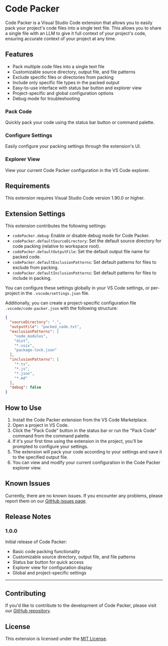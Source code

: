 # Code Packer

Code Packer is a Visual Studio Code extension that allows you to easily pack your project's code files into a single text file. This allows you to share a single file with an LLM to give it full context of your project's code, ensuring accurate context of your project at any time.

## Features

- Pack multiple code files into a single text file
- Customizable source directory, output file, and file patterns
- Exclude specific files or directories from packing
- Include only specific file types in the packed output
- Easy-to-use interface with status bar button and explorer view
- Project-specific and global configuration options
- Debug mode for troubleshooting

### Pack Code
Quickly pack your code using the status bar button or command palette.

### Configure Settings
Easily configure your packing settings through the extension's UI.

### Explorer View
View your current Code Packer configuration in the VS Code explorer.

## Requirements

This extension requires Visual Studio Code version 1.90.0 or higher.

## Extension Settings

This extension contributes the following settings:

* `codePacker.debug`: Enable or disable debug mode for Code Packer.
* `codePacker.defaultSourceDirectory`: Set the default source directory for code packing (relative to workspace root).
* `codePacker.defaultOutputFile`: Set the default output file name for packed code.
* `codePacker.defaultExclusionPatterns`: Set default patterns for files to exclude from packing.
* `codePacker.defaultInclusionPatterns`: Set default patterns for files to include in packing.

You can configure these settings globally in your VS Code settings, or per-project in the `.vscode/settings.json` file.

Additionally, you can create a project-specific configuration file `.vscode/code-packer.json` with the following structure:

```json
{
  "sourceDirectory": ".",
  "outputFile": "packed_code.txt",
  "exclusionPatterns": [
    "node_modules",
    "dist",
    "*.vsix",
    "package-lock.json"
  ],
  "inclusionPatterns": [
    "*.ts",
    "*.js",
    "*.json",
    "*.md"
  ],
  "debug": false
}
```

## How to Use

1. Install the Code Packer extension from the VS Code Marketplace.
2. Open a project in VS Code.
3. Click the "Pack Code" button in the status bar or run the "Pack Code" command from the command palette.
4. If it's your first time using the extension in the project, you'll be prompted to configure your settings.
5. The extension will pack your code according to your settings and save it to the specified output file.
6. You can view and modify your current configuration in the Code Packer explorer view.

## Known Issues

Currently, there are no known issues. If you encounter any problems, please report them on our [GitHub issues page](https://github.com/JustinSchneider/CodePacker/issues).

## Release Notes

### 1.0.0

Initial release of Code Packer:
- Basic code packing functionality
- Customizable source directory, output file, and file patterns
- Status bar button for quick access
- Explorer view for configuration display
- Global and project-specific settings

---

## Contributing

If you'd like to contribute to the development of Code Packer, please visit our [GitHub repository](https://github.com/JustinSchneider/CodePacker).

## License

This extension is licensed under the [MIT License](LICENSE.md).